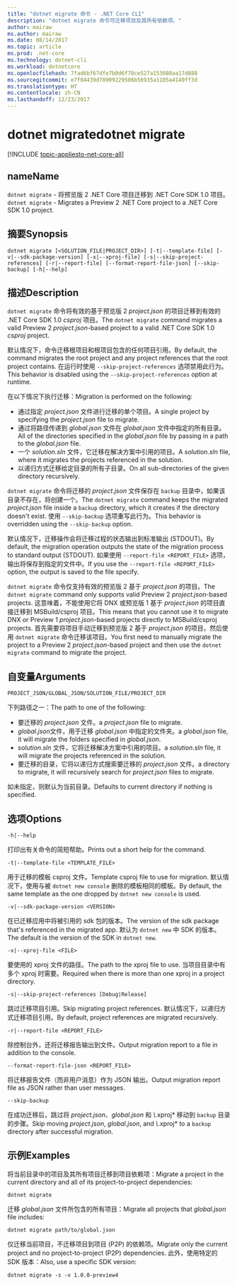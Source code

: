 ```yaml
---
title: "dotnet migrate 命令 - .NET Core CLI"
description: "dotnet migrate 命令可迁移项目及其所有依赖项。"
author: mairaw
ms.author: mairaw
ms.date: 08/14/2017
ms.topic: article
ms.prod: .net-core
ms.technology: dotnet-cli
ms.workload: dotnetcore
ms.openlocfilehash: 7fad6bf67dfe7b0d6f70ce527a153080aa17d888
ms.sourcegitcommit: e7f04439d78909229506b56935a1105a4149ff3d
ms.translationtype: HT
ms.contentlocale: zh-CN
ms.lasthandoff: 12/23/2017
---
```

# <a name="dotnet-migrate"></a><span data-ttu-id="5692d-103">dotnet migrate</span><span class="sxs-lookup"><span data-stu-id="5692d-103">dotnet migrate</span></span>

[!INCLUDE [topic-appliesto-net-core-all](../../../includes/topic-appliesto-net-core-all.md)]

## <a name="name"></a><span data-ttu-id="5692d-104">name</span><span class="sxs-lookup"><span data-stu-id="5692d-104">Name</span></span>

<span data-ttu-id="5692d-105">`dotnet migrate` - 将预览版 2 .NET Core 项目迁移到 .NET Core SDK 1.0 项目。</span><span class="sxs-lookup"><span data-stu-id="5692d-105">`dotnet migrate` - Migrates a Preview 2 .NET Core project to a .NET Core SDK 1.0 project.</span></span>

## <a name="synopsis"></a><span data-ttu-id="5692d-106">摘要</span><span class="sxs-lookup"><span data-stu-id="5692d-106">Synopsis</span></span>

`dotnet migrate [<SOLUTION_FILE|PROJECT_DIR>] [-t|--template-file] [-v|--sdk-package-version] [-x|--xproj-file] [-s|--skip-project-references] [-r|--report-file] [--format-report-file-json] [--skip-backup] [-h|--help]`

## <a name="description"></a><span data-ttu-id="5692d-107">描述</span><span class="sxs-lookup"><span data-stu-id="5692d-107">Description</span></span>

<span data-ttu-id="5692d-108">`dotnet migrate` 命令将有效的基于预览版 2 *project.json* 的项目迁移到有效的 .NET Core SDK 1.0 *csproj* 项目。</span><span class="sxs-lookup"><span data-stu-id="5692d-108">The `dotnet migrate` command migrates a valid Preview 2 *project.json*-based project to a valid .NET Core SDK 1.0 *csproj* project.</span></span> 

<span data-ttu-id="5692d-109">默认情况下，命令迁移根项目和根项目包含的任何项目引用。</span><span class="sxs-lookup"><span data-stu-id="5692d-109">By default, the command migrates the root project and any project references that the root project contains.</span></span> <span data-ttu-id="5692d-110">在运行时使用 `--skip-project-references` 选项禁用此行为。</span><span class="sxs-lookup"><span data-stu-id="5692d-110">This behavior is disabled using the `--skip-project-references` option at runtime.</span></span> 

<span data-ttu-id="5692d-111">在以下情况下执行迁移：</span><span class="sxs-lookup"><span data-stu-id="5692d-111">Migration is performed on the following:</span></span>

* <span data-ttu-id="5692d-112">通过指定 *project.json* 文件进行迁移的单个项目。</span><span class="sxs-lookup"><span data-stu-id="5692d-112">A single project by specifying the *project.json* file to migrate.</span></span>
* <span data-ttu-id="5692d-113">通过将路径传递到 *global.json* 文件在 *global.json* 文件中指定的所有目录。</span><span class="sxs-lookup"><span data-stu-id="5692d-113">All of the directories specified in the *global.json* file by passing in a path to the *global.json* file.</span></span>
* <span data-ttu-id="5692d-114">一个 *solution.sln* 文件，它迁移在解决方案中引用的项目。</span><span class="sxs-lookup"><span data-stu-id="5692d-114">A *solution.sln* file, where it migrates the projects referenced in the solution.</span></span>
* <span data-ttu-id="5692d-115">以递归方式迁移给定目录的所有子目录。</span><span class="sxs-lookup"><span data-stu-id="5692d-115">On all sub-directories of the given directory recursively.</span></span>

<span data-ttu-id="5692d-116">`dotnet migrate` 命令将迁移的 *project.json* 文件保存在 `backup` 目录中，如果该目录不存在，将创建一个。</span><span class="sxs-lookup"><span data-stu-id="5692d-116">The `dotnet migrate` command keeps the migrated *project.json* file inside a `backup` directory, which it creates if the directory doesn't exist.</span></span> <span data-ttu-id="5692d-117">使用 `--skip-backup` 选项重写此行为。</span><span class="sxs-lookup"><span data-stu-id="5692d-117">This behavior is overridden using the `--skip-backup` option.</span></span>

<span data-ttu-id="5692d-118">默认情况下，迁移操作会将迁移过程的状态输出到标准输出 (STDOUT)。</span><span class="sxs-lookup"><span data-stu-id="5692d-118">By default, the migration operation outputs the state of the migration process to standard output (STDOUT).</span></span> <span data-ttu-id="5692d-119">如果使用 `--report-file <REPORT_FILE>` 选项，输出将保存到指定的文件中。</span><span class="sxs-lookup"><span data-stu-id="5692d-119">If you use the `--report-file <REPORT_FILE>` option, the output is saved to the file specify.</span></span> 

<span data-ttu-id="5692d-120">`dotnet migrate` 命令仅支持有效的预览版 2 基于 *project.json* 的项目。</span><span class="sxs-lookup"><span data-stu-id="5692d-120">The `dotnet migrate` command only supports valid Preview 2 *project.json*-based projects.</span></span> <span data-ttu-id="5692d-121">这意味着，不能使用它将 DNX 或预览版 1 基于 *project.json* 的项目直接迁移到 MSBuild/csproj 项目。</span><span class="sxs-lookup"><span data-stu-id="5692d-121">This means that you cannot use it to migrate DNX or Preview 1 *project.json*-based projects directly to MSBuild/csproj projects.</span></span> <span data-ttu-id="5692d-122">首先需要将项目手动迁移到预览版 2 基于 *project.json* 的项目，然后使用 `dotnet migrate` 命令迁移该项目。</span><span class="sxs-lookup"><span data-stu-id="5692d-122">You first need to manually migrate the project to a Preview 2 *project.json*-based project and then use the `dotnet migrate` command to migrate the project.</span></span>

## <a name="arguments"></a><span data-ttu-id="5692d-123">自变量</span><span class="sxs-lookup"><span data-stu-id="5692d-123">Arguments</span></span>

`PROJECT_JSON/GLOBAL_JSON/SOLUTION_FILE/PROJECT_DIR`

<span data-ttu-id="5692d-124">下列路径之一：</span><span class="sxs-lookup"><span data-stu-id="5692d-124">The path to one of the following:</span></span>

* <span data-ttu-id="5692d-125">要迁移的 *project.json* 文件。</span><span class="sxs-lookup"><span data-stu-id="5692d-125">a *project.json* file to migrate.</span></span>
* <span data-ttu-id="5692d-126">*global.json*文件，用于迁移 *global.json* 中指定的文件夹。</span><span class="sxs-lookup"><span data-stu-id="5692d-126">a *global.json* file, it will migrate the folders specified in *global.json*.</span></span>
* <span data-ttu-id="5692d-127">*solution.sln* 文件，它将迁移解决方案中引用的项目。</span><span class="sxs-lookup"><span data-stu-id="5692d-127">a *solution.sln* file, it will migrate the projects referenced in the solution.</span></span>
* <span data-ttu-id="5692d-128">要迁移的目录，它将以递归方式搜索要迁移的 *project.json* 文件。</span><span class="sxs-lookup"><span data-stu-id="5692d-128">a directory to migrate, it will recursively search for *project.json* files to migrate.</span></span>

<span data-ttu-id="5692d-129">如未指定，则默认为当前目录。</span><span class="sxs-lookup"><span data-stu-id="5692d-129">Defaults to current directory if nothing is specified.</span></span>

## <a name="options"></a><span data-ttu-id="5692d-130">选项</span><span class="sxs-lookup"><span data-stu-id="5692d-130">Options</span></span>

`-h|--help`

<span data-ttu-id="5692d-131">打印出有关命令的简短帮助。</span><span class="sxs-lookup"><span data-stu-id="5692d-131">Prints out a short help for the command.</span></span>

`-t|--template-file <TEMPLATE_FILE>`

<span data-ttu-id="5692d-132">用于迁移的模板 csproj 文件。</span><span class="sxs-lookup"><span data-stu-id="5692d-132">Template csproj file to use for migration.</span></span> <span data-ttu-id="5692d-133">默认情况下，使用与被 `dotnet new console` 删除的模板相同的模板。</span><span class="sxs-lookup"><span data-stu-id="5692d-133">By default, the same template as the one dropped by `dotnet new console` is used.</span></span>

`-v|--sdk-package-version <VERSION>`

<span data-ttu-id="5692d-134">在已迁移应用中将被引用的 sdk 包的版本。</span><span class="sxs-lookup"><span data-stu-id="5692d-134">The version of the sdk package that's referenced in the migrated app.</span></span> <span data-ttu-id="5692d-135">默认为 `dotnet new` 中 SDK 的版本。</span><span class="sxs-lookup"><span data-stu-id="5692d-135">The default is the version of the SDK in `dotnet new`.</span></span>

`-x|--xproj-file <FILE>`

<span data-ttu-id="5692d-136">要使用的 xproj 文件的路径。</span><span class="sxs-lookup"><span data-stu-id="5692d-136">The path to the xproj file to use.</span></span> <span data-ttu-id="5692d-137">当项目目录中有多个 xproj 时需要。</span><span class="sxs-lookup"><span data-stu-id="5692d-137">Required when there is more than one xproj in a project directory.</span></span>

`-s|--skip-project-references [Debug|Release]`

<span data-ttu-id="5692d-138">跳过迁移项目引用。</span><span class="sxs-lookup"><span data-stu-id="5692d-138">Skip migrating project references.</span></span> <span data-ttu-id="5692d-139">默认情况下，以递归方式迁移项目引用。</span><span class="sxs-lookup"><span data-stu-id="5692d-139">By default, project references are migrated recursively.</span></span>

`-r|--report-file <REPORT_FILE>`

<span data-ttu-id="5692d-140">除控制台外，还将迁移报告输出到文件。</span><span class="sxs-lookup"><span data-stu-id="5692d-140">Output migration report to a file in addition to the console.</span></span>

`--format-report-file-json <REPORT_FILE>`

<span data-ttu-id="5692d-141">将迁移报告文件（而非用户消息）作为 JSON 输出。</span><span class="sxs-lookup"><span data-stu-id="5692d-141">Output migration report file as JSON rather than user messages.</span></span>

`--skip-backup`

<span data-ttu-id="5692d-142">在成功迁移后，跳过将 *project.json*、*global.json* 和 *\\*.xproj* 移动到 `backup` 目录的步骤。</span><span class="sxs-lookup"><span data-stu-id="5692d-142">Skip moving *project.json*, *global.json*, and *\\*.xproj* to a `backup` directory after successful migration.</span></span>

## <a name="examples"></a><span data-ttu-id="5692d-143">示例</span><span class="sxs-lookup"><span data-stu-id="5692d-143">Examples</span></span>

<span data-ttu-id="5692d-144">将当前目录中的项目及其所有项目迁移到项目依赖项：</span><span class="sxs-lookup"><span data-stu-id="5692d-144">Migrate a project in the current directory and all of its project-to-project dependencies:</span></span>

`dotnet migrate`

<span data-ttu-id="5692d-145">迁移 *global.json* 文件所包含的所有项目：</span><span class="sxs-lookup"><span data-stu-id="5692d-145">Migrate all projects that *global.json* file includes:</span></span>

`dotnet migrate path/to/global.json`

<span data-ttu-id="5692d-146">仅迁移当前项目，不迁移项目到项目 (P2P) 的依赖项。</span><span class="sxs-lookup"><span data-stu-id="5692d-146">Migrate only the current project and no project-to-project (P2P) dependencies.</span></span> <span data-ttu-id="5692d-147">此外，使用特定的 SDK 版本：</span><span class="sxs-lookup"><span data-stu-id="5692d-147">Also, use a specific SDK version:</span></span>

`dotnet migrate -s -v 1.0.0-preview4`
